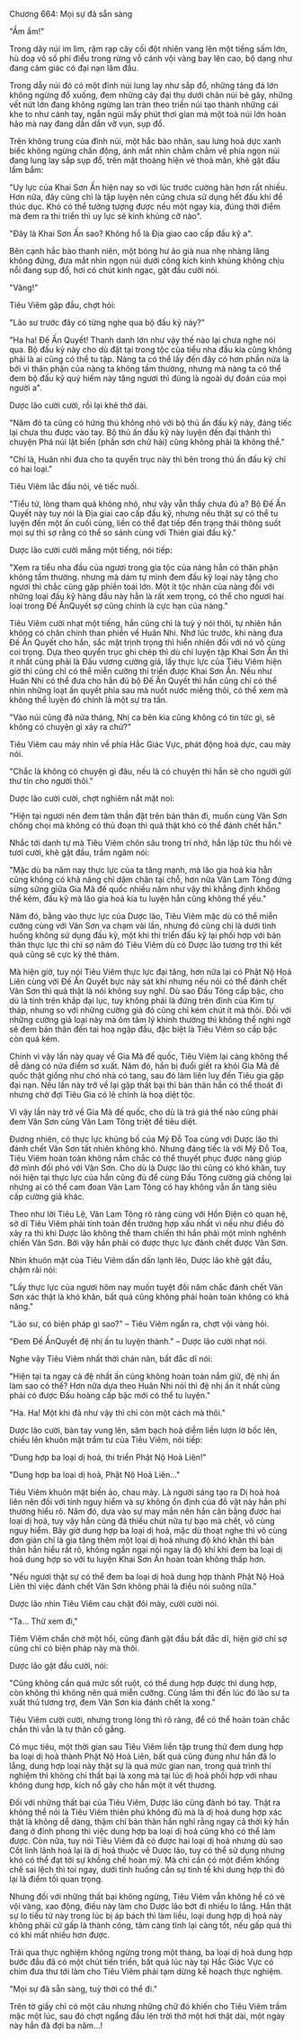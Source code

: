 




Chương 664: Mọi sự đã sẵn sàng


"Ầm ầm!"

Trong dãy núi im lìm, rậm rạp cây cối đột nhiên vang lên một tiếng sấm lớn, hù doạ vô số phi điểu trong rừng vỗ cánh vội vàng bay lên cao, bộ dạng như đang cảm giác có đại nạn lâm đầu.

Trong dẫy núi đó có một đỉnh núi lung lay như sắp đổ, những tảng đá lớn không ngừng đổ xuống, đem những cây đại thụ dưới chân núi bẻ gãy, những vết nứt lớn đang không ngừng lan tràn theo triền núi tạo thành những cái khe to như cánh tay, ngắn ngủi mấy phút thơi gian mà một toà núi lớn hoàn hảo mà nay đang dần dần vỡ vụn, sụp đổ.

Trên không trung của đỉnh núi, một hắc bào nhân, sau lưng hoả dực xanh biếc không ngừng chấn động, ánh mắt nhìn chằm chằm về phía ngọn núi đang lung lay sắp sụp đổ, trên mặt thoáng hiện vẻ thoả mãn, khẽ gật đầu lẩm bẩm:

"Uy lực của Khai Sơn Ấn hiện nay so với lúc trước cường hãn hơn rất nhiều. Hơn nữa, đây cũng chỉ là tập luyện nên cũng chưa sử dụng hết đấu khí để thúc dục. Khó có thể tưởng tượng được nếu một ngay kia, đúng thời điểm mà đem ra thi triển thì uy lực sẽ kinh khủng cỡ nào".

"Đây là Khai Sơn Ấn sao? Không hổ là Địa giao cao cấp đấu kỹ a".

Bên cạnh hắc bào thanh niên, một bóng hư ảo già nua nhẹ nhàng lăng không đứng, đưa mắt nhìn ngọn núi dưới công kích kinh khủng không chịu nổi đang sụp đổ, hơi có chút kinh ngạc, gật đầu cười nói.

"Vâng!"

Tiêu Viêm gập đầu, chợt hỏi:

"Lão sư trước đây có từng nghe qua bộ đấu kỹ này?"

"Ha ha! Đế Ấn Quyết! Thanh danh lớn như vậy thế nào lại chưa nghe nói qua. Bộ đấu kỷ này cho dù đặt tại trong tộc của tiểu nha đầu kia cũng không phải là ai cũng có thể tu tập. Nàng ta có thể lấy đến đây có hơn phần nửa là bởi vì thân phận của nàng ta không tầm thường, nhưng mà nàng ta có thể đem bộ đấu kỹ quý hiếm này tặng ngươi thì đúng là ngoài dự đoán của mọi người a".

Dược lão cười cười, rồi lại khẽ thở dài.

"Năm đó ta cũng có hứng thú không nhỏ với bộ thủ ấn đấu kỹ này, đáng tiếc lại chưa thu được vào tay. Bộ thủ ấn đấu kỹ này luyện đến đại thành thì chuyện Phá núi lật biển (phần sơn chử hải) cũng không phải là không thể."

"Chỉ là, Huân nhi đưa cho ta quyển trục này thì bên trong thủ ấn đấu kỹ chỉ có hai loại."

Tiêu Viêm lắc đầu nói, vẻ tiếc nuối.

"Tiểu tử, lòng tham quả không nhỏ, như vậy vẫn thấy chưa đủ a? Bộ Đế Ấn Quyết này tuy nói là Địa giai cao cấp đấu kỹ, nhưng nếu thật sự có thể tu luyện đến một ấn cuối cùng, liền có thể đạt tiếp đến trạng thái thông suốt mọi sự thì sợ rằng có thể so sánh cùng với Thiên giai đấu kỹ."

Dược lão cười cười mắng một tiếng, nói tiếp:

"Xem ra tiểu nha đầu của ngươi trong gia tộc của nàng hẳn có thân phận không tầm thường. nhưng mà dám tự mình đem đấu kỹ loại này tặng cho ngươi thì chắc cũng gặp phiền toái lớn. Một ít tộc nhân của nàng đối với những loại đấu kỹ hàng đầu này hẳn là rất xem trọng, có thể cho ngươi hai loại trong Đế ẤnQuyết sợ cũng chính là cực hạn của nàng."

Tiêu Viêm cười nhạt một tiếng, hắn cũng chỉ là tuỳ ý nói thôi, tự nhiên hắn không có chân chính than phiền về Huân Nhi. Nhớ lúc trước, khi nàng đưa Đế Ấn Quyết cho hắn, sắc mặt trịnh trọng thì hiển nhiên đối với nó vô cùng coi trọng. Dựa theo quyển trục ghi chép thì dù chỉ luyện tập Khai Sơn Ấn thì ít nhất cũng phải là Đấu vương cường giả, lấy thực lực của Tiêu Viêm hiện giờ thì cũng chỉ có thể miễn cưỡng thi triển được Khai Sơn Ấn. Nếu như Huân Nhi có thể đưa cho hắn đủ bộ Đế Ấn Quyết thì hắn cũng chỉ có thể nhìn những loạt ấn quyết phía sau mà nuốt nước miếng thôi, có thể xem mà không thể luyện đó chính là một sự tra tấn.

"Vào núi cũng đã nửa tháng, Nhị ca bên kia cũng không có tin tức gì, sẽ không có chuyện gì xảy ra chứ?"

Tiêu Viêm cau mày nhìn về phía Hắc Giác Vực, phát động hoả dực, cau mày nói.

"Chắc là không có chuyện gì đâu, nếu là có chuyện thì hắn sẽ cho người gửi thư tín cho người thôi."

Dược lão cười cười, chợt nghiêm nắt mặt noi:

"Hiện tại ngươi nên đem tâm thần đặt trên bản thân đi, muốn cùng Vân Sơn chống chọi mà không có thủ đoạn thì quả thật khó có thể đánh chết hắn."

Nhắc tới danh tự mà Tiêu Viêm chôn sâu trong trí nhớ, hắn lập tức thu hồi vẻ tươi cười, khẽ gật đầu, trầm ngâm nói:

"Mặc dù ba năm nay thực lực của ta tăng mạnh, mà lão gia hoả kia hẳn cũng không có khả năng chỉ dậm chân tại chỗ, hơn nữa Vân Lam Tông đứng sừng sững giữa Gia Mã đế quốc nhiều năm như vậy thì khẳng định không thể kém, đấu kỹ mà lão gia hoả kia tu luyện hẳn cũng không thể yếu."

Năm đó, bằng vào thực lực của Dược lão, Tiêu Viêm mặc dù có thể miễn cưỡng cùng với Vân Sơn va chạm vài lần, nhưng đó cũng chỉ là dưới tình huống không sử dụng đấu kỹ, một khi thi triển đấu kỹ lại phối hợp với bản thân thực lực thì chỉ sợ năm đó Tiêu Viêm dù có Dược lão tương trợ thì kết quả cũng sẽ cực kỳ thê thảm.

Mà hiện giờ, tuy nói Tiêu Viêm thực lực đại tăng, hơn nữa lại có Phật Nộ Hoả Liên cùng với Đế Ấn Quyết bực này sát khí nhưng nếu nói có thể đánh chết Vân Sơn thì quả thật là nói không suy nghĩ. Dù sao Đấu Tông cấp bậc, cho dù là tính trên khắp đại lục, tuy không phải là đứng trên đỉnh của Kim tự tháp, nhưng so với những cường giả đó cũng chỉ kém chút ít mà thôi. Đối với những cường giả loại này mà ôm tâm lý khinh thường thì không thể nghi ngờ sẽ đem bản thân đến tai hoạ ngập đầu, đặc biệt là Tiêu Viêm so cấp bậc còn quá kém.

Chính vì vậy lần này quay về Gia Mã đế quốc, Tiêu Viêm lại càng không thể dễ dàng có nửa điểm sơ xuất. Năm đó, hắn bị đuổi giết ra khỏi Gia Mã đế quốc thật giống như chó nhà có tang, sau đó làm liên luỵ đến Tiêu gia gặp đại nạn. Nếu lần này trở về lại gặp thất bại thì bản thân hắn có thể thoát đi nhưng chờ đợi Tiêu Gia có lẽ chính là hoạ diệt tộc.

Vì vậy lần này trở về Gia Mã đế quốc, cho dù là trả giá thế nào cũng phải đem Vân Sơn cùng Vân Lam Tông triệt để tiêu diệt.

Đương nhiên, có thực lực khủng bố của Mỹ Đỗ Toa cùng với Dược lão thì đánh chết Vân Sơn tất nhiên không khó. Nhưng đáng tiếc là với Mỹ Đỗ Toa, Tiêu Viêm hoàn toàn không nắm chắc có thể thuyết phục được nàng giúp đỡ mình đối phó với Vân Sơn. Cho dù là Dược lão thì cũng có khó khăn, tuy nói hiện tại thực lực của hắn cũng đủ để cùng Đấu Tông cường giả chống lại nhưng ai có thể cam đoan Vân Lam Tông có hay không vẫn ẩn tàng siêu cấp cường giả khác.

Theo như lời Tiêu Lệ, Vân Lam Tông rõ ràng cùng với Hồn Điện có quan hệ, sở dĩ Tiêu Viêm phải tính toán đến trường hợp xấu nhất vì nếu như điều đó xảy ra thì khi Dược lão không thể tham chiến thì hắn phải một mình nghênh chiến Vân Sơn. Bởi vậy hắn phải có được thực lực đánh chết được Vân Sơn.

Nhìn khuôn mặt của Tiêu Viêm dần dần lạnh lẽo, Dược lão khẽ gật đầu, chậm rãi nói:

"Lấy thực lực của ngươi hôm nay muốn tuyệt đối năm chắc đánh chết Vân Sơn xác thật là khó khăn, bất quá cũng không phải hoàn toàn không có khả năng."

"Lão sư, có biện pháp gì sao?" – Tiêu Viêm ngẩn ra, chợt vội vàng hỏi.

"Đem Đế ẤnQuyết đệ nhị ấn tu luyện thành." – Dược lão cười nhạt nói.

Nghe vậy Tiêu Viêm nhất thời chán nản, bất đắc dĩ nói:

"Hiện tại ta ngay cả đệ nhất ấn cũng không hoàn toàn nắm giữ, đệ nhị ấn làm sao có thể? Hơn nữa dựa theo Huân Nhi nói thì đệ nhị ấn ít nhất cũng phải có được Đấu hoàng cấp bậc mới có thể tu luyện."

"Ha. Ha! Một khi đã như vậy thì chỉ còn một cách mà thôi."

Dược lão cười, bàn tay vung lên, sâm bạch hoả diễm liền lượn lờ bốc lên, chiếu lên khuôn mặt trầm tư của Tiêu Viêm, nói tiếp:

"Dung hợp ba loại dị hoả, thi triển Phật Nộ Hoả Liên!"

"Dung hợp ba loại dị hoả, Phật Nộ Hoả Liên…"

Tiêu Viêm khuôn mặt biến ảo, chau mày. Là người sáng tạo ra Dị hoả hoả liên nên đối với tính nguy hiểm và sự không ổn định của đồ vật này hắn phi thường hiểu rõ. Năm đó, dựa vào sự may mắn nên hắn cân bằng được hai loại dị hoả, tuy vậy hắn cũng đã thiếu chút nữa tự bạo mà chết, vô cùng nguy hiểm. Bây giờ dung hợp ba loại dị hoả, mặc dù thoạt nghe thì vô cùng đơn giản chỉ là gia tăng thêm một loại dị hoả nhưng độ khó khăn thì bản thân hắn hiểu rất rõ, không ngần ngại nói ngay là độ khí khi đem ba loại dị hoả dung hợp so với tu luyện Khai Sơn Ấn hoàn toàn không thấp hơn.

"Nếu ngươi thật sự có thể đem ba loại dị hoả dung hợp thành Phật Nộ Hoả Liên thì việc đánh chết Vân Sơn không phải là điều nói suông nữa."

Dược lão nhìn Tiêu Viêm cau chặt đôi mày, cười cười nói.

"Ta… Thử xem đi,"

Tiêm Viêm chần chờ một hồi, cũng đành gật đầu bất đắc dĩ, hiện giờ chỉ sợ cũng chỉ có biện pháp này mà thôi.

Dược lão gật đầu cười, nói:

"Cũng không cần quá mức sốt ruột, có thể dung hợp được thì dung hợp, còn không thì không nên quá miễn cưỡng. Cùng lắm thì đến lúc đó lão sư ta xuất thủ tương trợ, đem Vân Sơn kia đánh chết là xong."

Tiêu Viêm cười cười, nhưng trong lòng thì rõ ràng, để có thể hoàn toàn chắc chắn thì vẫn là tự thân cố gắng.

Có mục tiêu, một thời gian sau Tiêu Viêm liền tập trung thử đem dung hợp ba loại dị hoả thành Phật Nộ Hoả Liên, bất quá cũng đúng như hắn đã lo lắng, dung hợp loại này thật sự là quá mức gian nan, trong quá trình thí nghiệm thì không chỉ thất bại là xong mà tại lúc dị hoả phối hợp với nhau không dung hợp, kích nổ gây cho hắn một ít vết thương.

Đối với những thất bại của Tiêu Viêm, Dược lão cũng đành bó tay. Thật ra không thể nói là Tiêu Viêm thiên phú không đủ mà là dị hoả dung hợp xác thật là không dễ dàng, thậm chí bản thân hắn nghĩ rằng ngay cả thời kỳ hắn đang ở đỉnh phong thì việc dung hợp ba loại dị hoả cũng khó có thể làm được. Còn nữa, tuy nói Tiêu Viêm đã có được hai loại dị hoả nhưng dù sao Cốt linh lãnh hoả lại là dị hoả thuộc về Dược lão, tuy có thể sử dụng nhưng khó có thể đạt tới sự khống chế hoàn mỹ. Mà chỉ cần có một điểm khống chế sai lệch thì toi ngay, dưới tình huống cần sự tinh tế khi dung hợp thì đó lại là điểm tối quan trọng.

Nhưng đối với những thất bại không ngừng, Tiêu Viêm vẫn không hề có vẻ vội vàng, xao động, điều này làm cho Dược lão bớt đi nhiều lo lắng. Hắn thật sự lo tiểu tử này trong lúc bị áp bách thì làm liều, loại dung hợp dị hoả này không phải cứ gấp là thành công, tâm càng tĩnh lại càng tốt, nếu gấp quá thì có khi mất nhiều hơn được.

Trải qua thực nghiệm không ngừng trong một tháng, ba loại dị hoả dung hợp bước đầu đã có một chút tiến triển, bất quá lúc này tại Hắc Giác Vực có chim đưa thư tới làm cho Tiêu Viêm phải tạm dừng kế hoạch thực nghiệm.

"Mọi sự đã sẵn sàng, tuỳ thời có thể đi."

Trên tờ giấy chỉ có một câu nhưng những chữ đó khiến cho Tiêu Viêm trầm mặc một lúc, sau đó chợt ngẩng đầu lên trời thở một hơi thật dài, một ngày này hắn đã đợi ba năm…!




